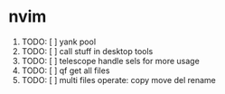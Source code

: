 # nvim

1. TODO: [ ] yank pool
2. TODO: [ ] call stuff in desktop tools
3. TODO: [ ] telescope handle sels for more usage
4. TODO: [ ] qf get all files
5. TODO: [ ] multi files operate: copy move del rename
